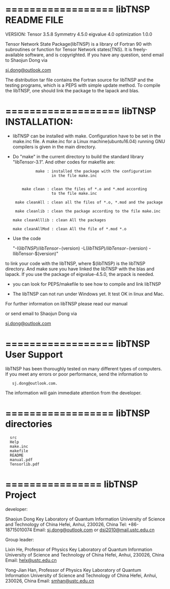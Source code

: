 ==================
libTNSP README FILE
==================

VERSION:
  Tensor       3.5.8
  Symmetry     4.5.0
  eigvalue     4.0
  optimization 1.0.0

Tensor Network State Package(libTNSP) is a library of Fortran 90 with subroutines
or function for Tensor Network states(TNS). It is freely-available software,
and is copyrighted. If you have any question, send email to Shaojun Dong via

   sj.dong@outlook.com

The distribution tar file contains the Fortran source for libTNSP and the
testing programs, which is a PEPS with simple update method. To compile
the libTNSP, one should link the package to the lapack and blas.






===================
libTNSP INSTALLATION:
===================

 - libTNSP can be installed with make. Configuration have to be set in the
 make.inc file. A make.inc for a Linux machine(ubuntu16.04) running GNU
 compilers is given in the main directory. 
 
 - Do "make" in the current directory to build the standard library 
   "libTensor-3.1”. And other codes for makefile are:
   

                 make : installed the package with the configuration
                        in the file make.inc


           make clean : clean the files of *.o and *.mod according 
                        to the file make.inc
 
        make cleanAll : clean all the files of *.o, *.mod and the package

        make cleanlib : clean the package according to the file make.inc
        
       make cleanAlllib : clean All the packages

       make cleanAllMod : clean All the file of *.mod *.o
   
   
 - Use the code 
 
      "-I$(libTNSP)/libTensor-$(version) -L$(libTNSP)/libTensor-$(version) -llibTensor-$(version)" 
        
  to link your code with the libTNSP, where $(libTNSP) is the libTNSP directory.
  And make sure you have linked the libTNSP with the blas and lapack. If you
  use the package of eigvalue-4.5.0, the arpack is needed.
  
 - you can look for PEPS/makefile to see how to compile and link libTNSP
 
 - The libTNSP can not run under Windows yet. It test OK in linux and Mac.
 
 For further information on libTNSP please read our manual

 or send email to Shaojun Dong  via

   sj.dong@outlook.com



 


==================
libTNSP User Support
==================

libTNSP has been thoroughly tested on many different
types of computers.  If you meet any errors or poor performance, send the 
information to 

       sj.dong@outlook.com. 
       
The information will gain immediate attention from the developer. 


  



==================
libTNSP directories
==================

      src
      Help
      make.inc
      makefile
      README
      manual.pdf
      Tensorlib.pdf
  






================
libTNSP Project
================

developer:

   Shaojun Dong
   Key Laboratory of Quantum Information
   University of Science and Technology of China
   Hefei, Anhui, 230026, China
   Tel: +86-18715010074
   Email: sj.dong@outlook.com or dsj2010@mail.ustc.edu.cn

Group leader:

   Lixin He, Professor of Physics
   Key Laboratory of Quantum Information
   University of Science and Technology of China
   Hefei, Anhui, 230026, China
   Email: helx@ustc.edu.cn

   Yong-Jian Han, Professor of Physics
   Key Laboratory of Quantum Information
   University of Science and Technology of China
   Hefei, Anhui, 230026, China
   Email: smhan@ustc.edu.cn

